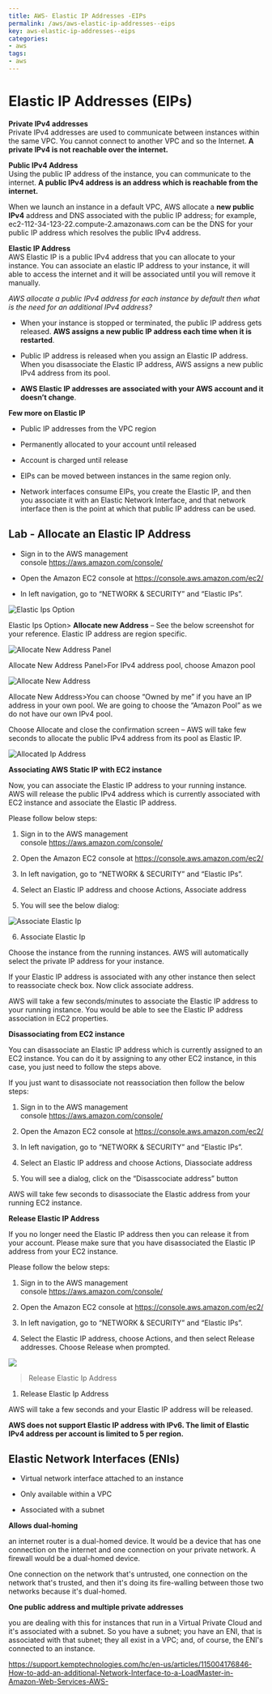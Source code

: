 ```yaml
---
title: AWS- Elastic IP Addresses -EIPs
permalink: /aws/aws-elastic-ip-addresses--eips
key: aws-elastic-ip-addresses--eips
categories:
- aws
tags:
- aws
---
```



Elastic IP Addresses (EIPs)
===========================

**Private IPv4 addresses**  
Private IPv4 addresses are used to communicate between instances within the same
VPC. You cannot connect to another VPC and so the Internet. **A private IPv4 is
not reachable over the internet.**

**Public IPv4 Address**  
Using the public IP address of the instance, you can communicate to the
internet. **A public IPv4 address is an address which is reachable from the
internet.**

When we launch an instance in a default VPC, AWS allocate a **new public IPv4**
address and DNS associated with the public IP address; for example,
ec2-112-34-123-22.compute-2.amazonaws.com can be the DNS for your public IP
address which resolves the public IPv4 address.

**Elastic IP Address**  
AWS Elastic IP is a public IPv4 address that you can allocate to your instance.
You can associate an elastic IP address to your instance, it will able to access
the internet and it will be associated until you will remove it manually.

*AWS allocate a public IPv4 address for each instance by default then what is
the need for an additional IPv4 address?*

-   When your instance is stopped or terminated, the public IP address gets
    released. **AWS assigns a new public IP address each time when it is
    restarted**.

-   Public IP address is released when you assign an Elastic IP address. When
    you disassociate the Elastic IP address, AWS assigns a new public IPv4
    address from its pool.

-   **AWS Elastic IP addresses are associated with your AWS account and it
    doesn’t change**.

**Few more on Elastic IP**  
-   Public IP addresses from the VPC region

-   Permanently allocated to your account until released

-   Account is charged until release

-   EIPs can be moved between instances in the same region only.

-   Network interfaces consume EIPs, you create the Elastic IP, and then you
    associate it with an Elastic Network Interface, and that network interface
    then is the point at which that public IP address can be used.

Lab - Allocate an Elastic IP Address
------------------------------------

-   Sign in to the AWS management console <https://aws.amazon.com/console/>

-   Open the Amazon EC2 console at <https://console.aws.amazon.com/ec2/>

-   In left navigation, go to “NETWORK & SECURITY” and “Elastic IPs”.

![Elastic Ips Option](media/2fe578756cc0541c271720ecb2f21daa.png)

Elastic Ips Option\> **Allocate new Address** – See the below screenshot for
your reference. Elastic IP address are region specific.

![Allocate New Address Panel](media/e8356bc2cc1cd17265d9f25dea8d87db.png)

Allocate New Address Panel\>For IPv4 address pool, choose Amazon pool

![Allocate New Address](media/68339c9292f5748c958b5e4750f9abdb.png)

Allocate New Address\>You can choose “Owned by me” if you have an IP address in
your own pool. We are going to choose the “Amazon Pool” as we do not have our
own IPv4 pool.

Choose Allocate and close the confirmation screen – AWS will take few seconds to
allocate the public IPv4 address from its pool as Elastic IP.

![Allocated Ip Address](media/f946882490857addd8eefebfe1692b37.png)

**Associating AWS Static IP with EC2 instance**

Now, you can associate the Elastic IP address to your running instance. AWS will
release the public IPv4 address which is currently associated with EC2 instance
and associate the Elastic IP address.

Please follow below steps:

1.  Sign in to the AWS management console <https://aws.amazon.com/console/>

2.  Open the Amazon EC2 console at <https://console.aws.amazon.com/ec2/>

3.  In left navigation, go to “NETWORK & SECURITY” and “Elastic IPs”.

4.  Select an Elastic IP address and choose Actions, Associate address

5.  You will see the below dialog:

![Associate Elastic Ip](media/8912378a3c7786724e868eac52954dc9.png)


6. Associate Elastic Ip

Choose the instance from the running instances. AWS will automatically select
the private IP address for your instance.

If your Elastic IP address is associated with any other instance then select to
reassociate check box. Now click associate address.

AWS will take a few seconds/minutes to associate the Elastic IP address to your
running instance. You would be able to see the Elastic IP address association in
EC2 properties.

**Disassociating from EC2 instance**

You can disassociate an Elastic IP address which is currently assigned to an EC2
instance. You can do it by assigning to any other EC2 instance, in this case,
you just need to follow the steps above.

If you just want to disassociate not reassociation then follow the below steps:

1.  Sign in to the AWS management console <https://aws.amazon.com/console/>

2.  Open the Amazon EC2 console at <https://console.aws.amazon.com/ec2/>

3.  In left navigation, go to “NETWORK & SECURITY” and “Elastic IPs”.

4.  Select an Elastic IP address and choose Actions, Diassociate address

5.  You will see a dialog, click on the “Disasscociate address” button

AWS will take few seconds to disassociate the Elastic address from your running
EC2 instance.

**Release Elastic IP Address**

If you no longer need the Elastic IP address then you can release it from your
account. Please make sure that you have disassociated the Elastic IP address
from your EC2 instance.

Please follow the below steps:

1.  Sign in to the AWS management console <https://aws.amazon.com/console/>

2.  Open the Amazon EC2 console at <https://console.aws.amazon.com/ec2/>

3.  In left navigation, go to “NETWORK & SECURITY” and “Elastic IPs”.

4.  Select the Elastic IP address, choose Actions, and then select Release
    addresses. Choose Release when prompted.

![](media/5c0fce346e37be2b3357f72d61df3ba5.png)

>   Release Elastic Ip Address

1.  Release Elastic Ip Address

AWS will take a few seconds and your Elastic IP address will be released.

**AWS does not support Elastic IP address with IPv6. The limit of Elastic IPv4
address per account is limited to 5 per region.**

Elastic Network Interfaces (ENIs)
---------------------------------

-   Virtual network interface attached to an instance

-   Only available within a VPC

-   Associated with a subnet

**Allows dual‐homing**

an internet router is a dual-homed device. It would be a device that has one
connection on the internet and one connection on your private network. A
firewall would be a dual-homed device.

One connection on the network that's untrusted, one connection on the network
that's trusted, and then it's doing its fire-walling between those two networks
because it's dual-homed.

**One public address and multiple private addresses**

you are dealing with this for instances that run in a Virtual Private Cloud and
it's associated with a subnet. So you have a subnet; you have an ENI, that is
associated with that subnet; they all exist in a VPC; and, of course, the ENI's
connected to an instance.

<https://support.kemptechnologies.com/hc/en-us/articles/115004176846-How-to-add-an-additional-Network-Interface-to-a-LoadMaster-in-Amazon-Web-Services-AWS->
